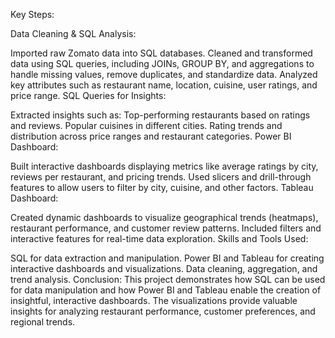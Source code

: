 Key Steps:

Data Cleaning & SQL Analysis:

Imported raw Zomato data into SQL databases.
Cleaned and transformed data using SQL queries, including JOINs, GROUP BY, and aggregations to handle missing values, remove duplicates, and standardize data.
Analyzed key attributes such as restaurant name, location, cuisine, user ratings, and price range.
SQL Queries for Insights:

Extracted insights such as:
Top-performing restaurants based on ratings and reviews.
Popular cuisines in different cities.
Rating trends and distribution across price ranges and restaurant categories.
Power BI Dashboard:

Built interactive dashboards displaying metrics like average ratings by city, reviews per restaurant, and pricing trends.
Used slicers and drill-through features to allow users to filter by city, cuisine, and other factors.
Tableau Dashboard:

Created dynamic dashboards to visualize geographical trends (heatmaps), restaurant performance, and customer review patterns.
Included filters and interactive features for real-time data exploration.
Skills and Tools Used:

SQL for data extraction and manipulation.
Power BI and Tableau for creating interactive dashboards and visualizations.
Data cleaning, aggregation, and trend analysis.
Conclusion: This project demonstrates how SQL can be used for data manipulation and how Power BI and Tableau enable the creation of insightful, interactive dashboards. The visualizations provide valuable insights for analyzing restaurant performance, customer preferences, and regional trends.

